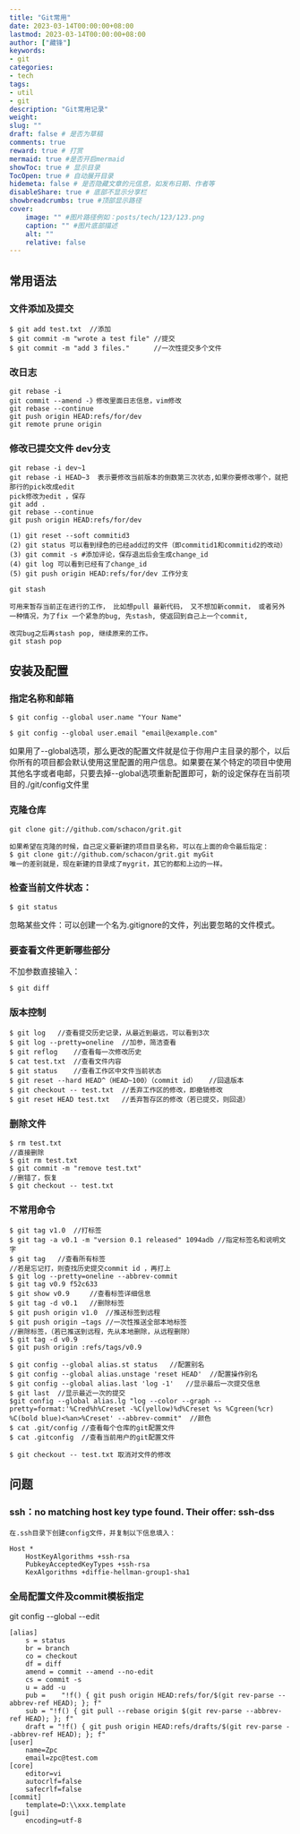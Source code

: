 ```yaml
---
title: "Git常用"
date: 2023-03-14T00:00:00+08:00
lastmod: 2023-03-14T00:00:00+08:00
author: ["藏锋"]
keywords: 
- git
categories: 
- tech
tags: 
- util
- git
description: "Git常用记录"
weight:
slug: ""
draft: false # 是否为草稿
comments: true
reward: true # 打赏
mermaid: true #是否开启mermaid
showToc: true # 显示目录
TocOpen: true # 自动展开目录
hidemeta: false # 是否隐藏文章的元信息，如发布日期、作者等
disableShare: true # 底部不显示分享栏
showbreadcrumbs: true #顶部显示路径
cover:
    image: "" #图片路径例如：posts/tech/123/123.png
    caption: "" #图片底部描述
    alt: ""
    relative: false
---
```


## 常用语法

### 文件添加及提交
```
$ git add test.txt	//添加
$ git commit -m "wrote a test file"	//提交
$ git commit -m "add 3 files."		//一次性提交多个文件
```

### 改日志
```
git rebase -i
git commit --amend -》修改里面日志信息，vim修改
git rebase --continue
git push origin HEAD:refs/for/dev
git remote prune origin
```

### 修改已提交文件 dev分支
```
git rebase -i dev~1 
git rebase -i HEAD~3  表示要修改当前版本的倒数第三次状态,如果你要修改哪个，就把那行的pick改成edit
pick修改为edit ，保存
git add .
git rebase --continue
git push origin HEAD:refs/for/dev
```


```
(1) git reset --soft commitid3
(2) git status 可以看到绿色的已经add过的文件（即commitid1和commitid2的改动）
(3) git commit -s #添加评论，保存退出后会生成change_id
(4) git log 可以看到已经有了change_id
(5) git push origin HEAD:refs/for/dev 工作分支

git stash

可用来暂存当前正在进行的工作， 比如想pull 最新代码， 又不想加新commit， 或者另外一种情况，为了fix 一个紧急的bug, 先stash, 使返回到自己上一个commit,

改完bug之后再stash pop, 继续原来的工作。
git stash pop

```

## 安装及配置


### 指定名称和邮箱
```
$ git config --global user.name "Your Name"
 
$ git config --global user.email "email@example.com"
```
如果用了--global选项，那么更改的配置文件就是位于你用户主目录的那个，以后你所有的项目都会默认使用这里配置的用户信息。如果要在某个特定的项目中使用其他名字或者电邮，只要去掉--global选项重新配置即可，新的设定保存在当前项目的./git/config文件里

### 克隆仓库
```
git clone git://github.com/schacon/grit.git

如果希望在克隆的时候，自己定义要新建的项目目录名称，可以在上面的命令最后指定：
$ git clone git://github.com/schacon/grit.git myGit
唯一的差别就是，现在新建的目录成了mygrit，其它的都和上边的一样。
```

### 检查当前文件状态：

``` 
$ git status
```
忽略某些文件：可以创建一个名为.gitignore的文件，列出要忽略的文件模式。

### 要查看文件更新哪些部分 
不加参数直接输入：
```crystal
$ git diff
```


### 版本控制
```
$ git log	//查看提交历史记录，从最近到最远，可以看到3次
$ git log --pretty=oneline	//加参，简洁查看
$ git reflog	//查看每一次修改历史
$ cat test.txt	//查看文件内容
$ git status	//查看工作区中文件当前状态
$ git reset --hard HEAD^（HEAD~100）（commit id）	//回退版本
$ git checkout -- test.txt	//丢弃工作区的修改，即撤销修改
$ git reset HEAD test.txt	//丢弃暂存区的修改（若已提交，则回退）
```
### 删除文件
```
$ rm test.txt
//直接删除
$ git rm test.txt
$ git commit -m "remove test.txt"
//删错了，恢复
$ git checkout -- test.txt
```

### 不常用命令
```
$ git tag v1.0	//打标签
$ git tag -a v0.1 -m "version 0.1 released" 1094adb //指定标签名和说明文字
$ git tag	//查看所有标签
//若是忘记打，则查找历史提交commit id ，再打上
$ git log --pretty=oneline --abbrev-commit
$ git tag v0.9 f52c633
$ git show v0.9		//查看标签详细信息
$ git tag -d v0.1	//删除标签
$ git push origin v1.0	//推送标签到远程
$ git push origin –tags	//一次性推送全部本地标签
//删除标签，（若已推送到远程，先从本地删除，从远程删除）
$ git tag -d v0.9
$ git push origin :refs/tags/v0.9 

$ git config --global alias.st status	//配置别名
$ git config --global alias.unstage 'reset HEAD'  //配置操作别名
$ git config --global alias.last 'log -1'	//显示最后一次提交信息
$ git last	//显示最近一次的提交
$git config --global alias.lg "log --color --graph --pretty=format:'%Cred%h%Creset -%C(yellow)%d%Creset %s %Cgreen(%cr) %C(bold blue)<%an>%Creset' --abbrev-commit"  //颜色
$ cat .git/config //查看每个仓库的git配置文件
$ cat .gitconfig  //查看当前用户的git配置文件

$ git checkout -- test.txt 取消对文件的修改
```

## 问题

### ssh：no matching host key type found. Their offer: ssh-dss
```
在.ssh目录下创建config文件，并复制以下信息填入：

Host *
    HostKeyAlgorithms +ssh-rsa
    PubkeyAcceptedKeyTypes +ssh-rsa
    KexAlgorithms +diffie-hellman-group1-sha1
```

### 全局配置文件及commit模板指定
git config --global --edit
```
[alias]
    s = status
    br = branch
    co = checkout
    df = diff
    amend = commit --amend --no-edit
    cs = commit -s
    u = add -u
    pub =    "!f() { git push origin HEAD:refs/for/$(git rev-parse --abbrev-ref HEAD); }; f"
    sub = "!f() { git pull --rebase origin $(git rev-parse --abbrev-ref HEAD); }; f"
    draft = "!f() { git push origin HEAD:refs/drafts/$(git rev-parse --abbrev-ref HEAD); }; f"
[user]
    name=Zpc
    email=zpc@test.com
[core]
    editor=vi
    autocrlf=false
    safecrlf=false
[commit]
    template=D:\\xxx.template
[gui]
    encoding=utf-8
```